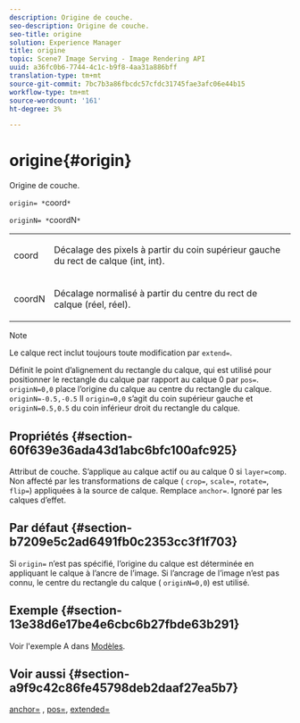```yaml
---
description: Origine de couche.
seo-description: Origine de couche.
seo-title: origine
solution: Experience Manager
title: origine
topic: Scene7 Image Serving - Image Rendering API
uuid: a36fc0b6-7744-4c1c-b9f8-4aa31a886bff
translation-type: tm+mt
source-git-commit: 7bc7b3a86fbcdc57cfdc31745fae3afc06e44b15
workflow-type: tm+mt
source-wordcount: '161'
ht-degree: 3%

---
```



# origine{#origin}

Origine de couche.

`origin= *`coord`*`

`originN= *`coordN`*`

<table id="simpletable_A270FD92B1E841FE81F5AB300351FE01"> 
 <tr class="strow"> 
  <td class="stentry"> <p><span class="varname"> coord</span> </p></td> 
  <td class="stentry"> <p>Décalage des pixels à partir du coin supérieur gauche du rect de calque (int, int). </p></td> 
 </tr> 
 <tr class="strow"> 
  <td class="stentry"> <p><span class="varname"> coordN</span> </p></td> 
  <td class="stentry"> <p>Décalage normalisé à partir du centre du rect de calque (réel, réel). </p></td> 
 </tr> 
</table>

>[!NOTE]
>
>Le calque rect inclut toujours toute modification par `extend=`.

Définit le point d’alignement du rectangle du calque, qui est utilisé pour positionner le rectangle du calque par rapport au calque 0 par `pos=`. `originN=0,0` place l’origine du calque au centre du rectangle du calque. `originN=-0.5,-0.5` Il  `origin=0,0` s’agit du coin supérieur gauche et  `originN=0.5,0.5` du coin inférieur droit du rectangle du calque.

## Propriétés {#section-60f639e36ada43d1abc6bfc100afc925}

Attribut de couche. S’applique au calque actif ou au calque 0 si `layer=comp`. Non affecté par les transformations de calque ( `crop=`, `scale=`, `rotate=`, `flip=`) appliquées à la source de calque. Remplace `anchor=`. Ignoré par les calques d’effet.

## Par défaut {#section-b7209e5c2ad6491fb0c2353cc3f1f703}

Si `origin=` n’est pas spécifié, l’origine du calque est déterminée en appliquant le calque à l’ancre de l’image. Si l’ancrage de l’image n’est pas connu, le centre du rectangle du calque ( `originN=0,0`) est utilisé.

## Exemple {#section-13e38d6e17be4e6cbc6b27fbde63b291}

Voir l&#39;exemple A dans [Modèles](../../../../../is-api/http-ref/image-serving-api-ref/c-http-protocol-reference/c-templates/c-templates.md#concept-3cd2d2adae0e41b2979b9640244d4d3e).

## Voir aussi {#section-a9f9c42c86fe45798deb2daaf27ea5b7}

[anchor=](../../../../../is-api/http-ref/image-serving-api-ref/c-http-protocol-reference/c-command-reference/r-anchor.md#reference-6661e548ab284b82828d8d94c8ddeb7c) ,  [pos=](../../../../../is-api/http-ref/image-serving-api-ref/c-http-protocol-reference/c-command-reference/r-pos.md#reference-65de948f4b404f1182b22119ca332143),  [extended=](../../../../../is-api/http-ref/image-serving-api-ref/c-http-protocol-reference/c-command-reference/r-extend.md#reference-7e9156beb285459d830e2d56782a74ac)
